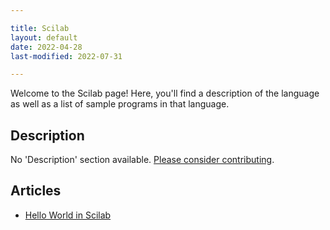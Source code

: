 ```yaml
---

title: Scilab
layout: default
date: 2022-04-28
last-modified: 2022-07-31

---
```


Welcome to the Scilab page! Here, you'll find a description of the language as well as a list of sample programs in that language.

## Description

No 'Description' section available. [Please consider contributing](https://github.com/TheRenegadeCoder/sample-programs-website).

## Articles

- [Hello World in Scilab](https://sampleprograms.io/projects/hello-world/scilab)